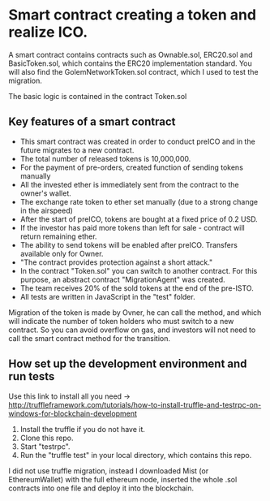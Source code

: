 # Smart contract creating a token and realize ICO.


A smart contract contains contracts such as Ownable.sol, ERC20.sol and BasicToken.sol, which contains the ERC20 implementation standard. You will also find the GolemNetworkToken.sol contract, which I used to test the migration.

The basic logic is contained in the contract Token.sol

## Key features of a smart contract
- This smart contract was created in order to conduct preICO and in the future migrates to a new contract.
- The total number of released tokens is 10,000,000.
- For the payment of pre-orders, created function of sending tokens manually
- All the invested ether is immediately sent from the contract to the owner's wallet.
- The exchange rate token to ether set manually (due to a strong change in the airspeed)
- After the start of preICO, tokens are bought at a fixed price of 0.2 USD.
- If the investor has paid more tokens than left for sale - contract will return remaining ether.
- The ability to send tokens will be enabled after preICO. Transfers available only for Owner.
- "The contract provides protection against a short attack."
- In the contract "Token.sol" you can switch to another contract. For this purpose, an abstract contract "MigrationAgent" was created.
- The team receives 20% of the sold tokens at the end of the pre-ISTO.
- All tests are written in JavaScript in the "test" folder.

Migration of the token is made by Ovner, he can call the method, and which will indicate the number of token holders who must switch to a new contract. So you can avoid overflow on gas, and investors will not need to call the smart contract method for the transition.

## How set up the development environment and run tests

Use this link to install all you need -> http://truffleframework.com/tutorials/how-to-install-truffle-and-testrpc-on-windows-for-blockchain-development

1. Install the truffle if you do not have it.
2. Clone this repo.
3. Start "testrpc".
4. Run the "truffle test" in your local directory, which contains this repo.

I did not use truffle migration, instead I downloaded Mist (or EthereumWallet) with the full ethereum node, inserted the whole .sol contracts into one file and deploy it into the blockchain.
